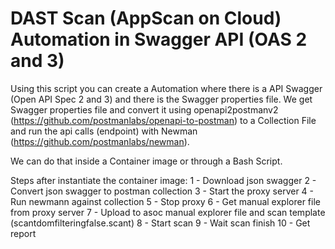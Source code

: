 # DAST Scan (AppScan on Cloud) Automation in Swagger API (OAS 2 and 3)

Using this script you can create a Automation where there is a API Swagger (Open API Spec 2 and 3) and there is the Swagger properties file. We get Swagger properties file and convert it using openapi2postmanv2 (https://github.com/postmanlabs/openapi-to-postman) to a Collection File and run the api calls (endpoint) with Newman (https://github.com/postmanlabs/newman).

We can do that inside a Container image or through a Bash Script.

Steps after instantiate the container image:
1 - Download json swagger
2 - Convert json swagger to postman collection
3 - Start the proxy server
4 - Run newmann against collection
5 - Stop proxy
6 - Get manual explorer file from proxy server
7 - Upload to asoc manual explorer file and scan template (scantdomfilteringfalse.scant)
8 - Start scan
9 - Wait scan finish
10 - Get report

